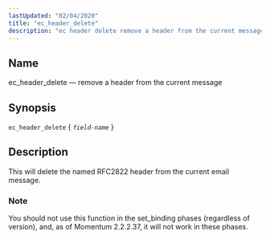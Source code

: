 ```yaml
---
lastUpdated: "02/04/2020"
title: "ec_header_delete"
description: "ec header delete remove a header from the current message ec header delete field name This will delete the named RFC 2822 header from the current email message You should not use this function in the set binding phases regardless of version and as of Momentum 2 2 2 37..."
---
```


<a name="sieve.ref.ec_header_delete"></a> 
## Name

ec_header_delete — remove a header from the current message

## Synopsis

`ec_header_delete` { *`field-name`* }

<a name="idp29822352"></a> 
## Description

This will delete the named RFC2822 header from the current email message.

### Note

You should not use this function in the set_binding phases (regardless of version), and, as of Momentum 2.2.2.37, it will not work in these phases.